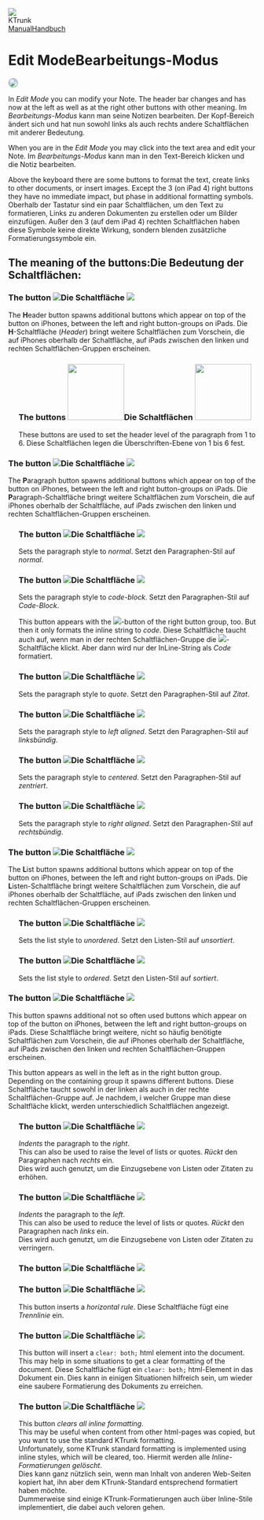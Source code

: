 
<div class="logoRow">
  <div class="logoColumn logoColumnLeft">
    <img src="./../logo120.png">
  </div>
  <div class="logoColumn logoColumnRight">
    <div class="vCentered">
      <div class="logoTitle">KTrunk</div>
      <div class="logoTitle"><a href="./../Manual.html"><span class="en">Manual</span><span class="de">Handbuch</span></a></div>
    </div>
  </div>
</div>

# <span class="en">Edit Mode</span><span class="de">Bearbeitungs-Modus</span>

<img src="EditMode.jpg" style="border: 2px solid #B0C4DE; border-radius: 10px;">

<span class="en">In <i>Edit Mode</i> you can modify your Note. The header bar changes and has now at the left as well as at the right other buttons with other meaning.</span>
<span class="de">Im <i>Bearbeitungs-Modus</i> kann man seine Notizen bearbeiten. Der Kopf-Bereich ändert sich und hat nun sowohl links als auch rechts andere Schaltflächen mit anderer Bedeutung.</span>

<span class="en">When you are in the <i>Edit Mode</i> you may click into the text area and edit your Note.</span>
<span class="de">Im <i>Bearbeitungs-Modus</i> kann man in den Text-Bereich klicken und die Notiz bearbeiten.</span>

<span class="en">Above the keyboard there are some buttons to format the text, create links to other documents, or insert images. Except the 3 (on iPad 4) right buttons they have no immediate impact, but phase in additional formatting symbols.</span>
<span class="de">Oberhalb der Tastatur sind ein paar Schaltflächen, um den Text zu formatieren, Links zu anderen Dokumenten zu erstellen oder um Bilder einzufügen. Außer den 3 (auf dem iPad 4) rechten Schaltflächen haben diese Symbole keine direkte Wirkung, sondern blenden zusätzliche Formatierungssymbole ein.</span>

<h2><span class="en">The meaning of the buttons:</span><span class="de">Die Bedeutung der Schaltflächen:</span></h2>

<h3><span class="en">The button <img src="buttons/headerButtons.jpg" class="inLine"></span><span class="de">Die Schaltfläche <img src="buttons/headerButtons.jpg" class="inLine"></span></h3>

<span class="en">The <b>H</b>eader button spawns additional buttons which appear on top of the button on iPhones, between the left and right button-groups on iPads.</span>
<span class="de">Die <b>H</b>-Schaltfläche (<i>Header</i>) bringt weitere Schaltflächen zum Vorschein, die auf iPhones oberhalb der Schaltfläche, auf iPads zwischen den linken und rechten Schaltflächen-Gruppen erscheinen.</span>

<div style="margin-left: 1.5em">
  <h3><span class="en">The buttons <img src="buttons/h1-h6.jpg" class="inLine" style="Width: 7em;"></span><span class="de">Die Schaltflächen <img src="buttons/h1-h6.jpg" class="inLine" style="Width: 7em;"></span></h3>

  <span class="en">These buttons are used to set the header level of the paragraph from 1 to 6.</span>
  <span class="de">Diese Schaltflächen legen die Überschriften-Ebene von 1 bis 6 fest.</span>
</div>

<h3><span class="en">The button <img src="buttons/paragraphButtons.jpg" class="inLine"></span><span class="de">Die Schaltfläche <img src="buttons/paragraphButtons.jpg" class="inLine"></span></h3>

<span class="en">The <b>P</b>aragraph button spawns additional buttons which appear on top of the button on iPhones, between the left and right button-groups on iPads.</span>
<span class="de">Die <b>P</b>aragraph-Schaltfläche bringt weitere Schaltflächen zum Vorschein, die auf iPhones oberhalb der Schaltfläche, auf iPads zwischen den linken und rechten Schaltflächen-Gruppen erscheinen.</span>

<div style="margin-left: 1.5em">
  <h3><span class="en">The button <img src="buttons/paragraph.jpg" class="inLine"></span><span class="de">Die Schaltfläche <img src="buttons/paragraph.jpg" class="inLine"></span></h3>

  <span class="en">Sets the paragraph style to <i>normal</i>.</span>
  <span class="de">Setzt den Paragraphen-Stil auf <i>normal</i>.</span>
  
  <h3><span class="en">The button <img src="buttons/code.jpg" class="inLine"></span><span class="de">Die Schaltfläche <img src="buttons/code.jpg" class="inLine"></span></h3>

  <span class="en">Sets the paragraph style to <i>code-block</i>.</span>
  <span class="de">Setzt den Paragraphen-Stil auf <i>Code-Block</i>.</span>
  
  <span class="en">This button appears with the <img src="buttons/hEllip.jpg" class="inLine">-button of the right button group, too. But then it only formats the inline string to <i>code</i>.</span>
  <span class="de">Diese Schaltfläche taucht auch auf, wenn man in der rechten Schaltflächen-Gruppe die <img src="buttons/hEllip.jpg" class="inLine">-Schaltfläche klickt. Aber dann wird nur der InLine-String als <i>Code</i> formatiert.</span>
  

  <h3><span class="en">The button <img src="buttons/quote.jpg" class="inLine"></span><span class="de">Die Schaltfläche <img src="buttons/quote.jpg" class="inLine"></span></h3>

  <span class="en">Sets the paragraph style to <i>quote</i>.</span>
  <span class="de">Setzt den Paragraphen-Stil auf <i>Zitat</i>.</span>

  <h3><span class="en">The button <img src="buttons/alignLeft.jpg" class="inLine"></span><span class="de">Die Schaltfläche <img src="buttons/alignLeft.jpg" class="inLine"></span></h3>

  <span class="en">Sets the paragraph style to <i>left aligned</i>.</span>
  <span class="de">Setzt den Paragraphen-Stil auf <i>linksbündig</i>.</span>

  <h3><span class="en">The button <img src="buttons/alignCentered.jpg" class="inLine"></span><span class="de">Die Schaltfläche <img src="buttons/alignCentered.jpg" class="inLine"></span></h3>

  <span class="en">Sets the paragraph style to <i>centered</i>.</span>
  <span class="de">Setzt den Paragraphen-Stil auf <i>zentriert</i>.</span>

  <h3><span class="en">The button <img src="buttons/alignRight.jpg" class="inLine"></span><span class="de">Die Schaltfläche <img src="buttons/alignRight.jpg" class="inLine"></span></h3>

  <span class="en">Sets the paragraph style to <i>right aligned</i>.</span>
  <span class="de">Setzt den Paragraphen-Stil auf <i>rechtsbündig</i>.</span>
</div>

<h3><span class="en">The button <img src="buttons/listButtons.jpg" class="inLine"></span><span class="de">Die Schaltfläche <img src="buttons/listButtons.jpg" class="inLine"></span></h3>

<span class="en">The <b>L</b>ist button spawns additional buttons which appear on top of the button on iPhones, between the left and right button-groups on iPads.</span>
<span class="de">Die <b>L</b>isten-Schaltfläche bringt weitere Schaltflächen zum Vorschein, die auf iPhones oberhalb der Schaltfläche, auf iPads zwischen den linken und rechten Schaltflächen-Gruppen erscheinen.</span>

<div style="margin-left: 1.5em">
  <h3><span class="en">The button <img src="buttons/ul.jpg" class="inLine"></span><span class="de">Die Schaltfläche <img src="buttons/ul.jpg" class="inLine"></span></h3>

  <span class="en">Sets the list style to <i>unordered</i>.</span>
  <span class="de">Setzt den Listen-Stil auf <i>unsortiert</i>.</span>
  
  <h3><span class="en">The button <img src="buttons/ol.jpg" class="inLine"></span><span class="de">Die Schaltfläche <img src="buttons/ol.jpg" class="inLine"></span></h3>

  <span class="en">Sets the list style to <i>ordered</i>.</span>
  <span class="de">Setzt den Listen-Stil auf <i>sortiert</i>.</span>
</div>

<h3><span class="en">The button <img src="buttons/hEllip.jpg" class="inLine"></span><span class="de">Die Schaltfläche <img src="buttons/hEllip.jpg" class="inLine"></span></h3>

<span class="en">This button spawns additional not so often used buttons which appear on top of the button on iPhones, between the left and right button-groups on iPads.</span>
<span class="de">Diese Schaltfläche bringt weitere, nicht so häufig benötigte Schaltflächen zum Vorschein, die auf iPhones oberhalb der Schaltfläche, auf iPads zwischen den linken und rechten Schaltflächen-Gruppen erscheinen.</span>

<span class="en">This button appears as well in the left as in the right button group. Depending on the containing group it spawns different buttons.</span>
<span class="de">Diese Schaltfläche taucht sowohl in der linken als auch in der rechte Schaltflächen-Gruppe auf. Je nachdem, i welcher Gruppe man diese Schaltfläche klickt, werden unterschiedlich Schaltflächen angezeigt.</span>

<div style="margin-left: 1.5em">
  <h3><span class="en">The button <img src="buttons/indentRight.jpg" class="inLine"></span><span class="de">Die Schaltfläche <img src="buttons/indentRight.jpg" class="inLine"></span></h3>

  <span class="en"><i>Indents</i> the paragraph to the <i>right</i>.<br>This can also be used to raise the level of lists or quotes.</span>
  <span class="de"><i>Rückt</i> den Paragraphen nach <i>rechts</i> ein.<br>Dies wird auch genutzt, um die Einzugsebene von Listen oder Zitaten zu erhöhen.</span>
  
  <h3><span class="en">The button <img src="buttons/indentLeft.jpg" class="inLine"></span><span class="de">Die Schaltfläche <img src="buttons/indentLeft.jpg" class="inLine"></span></h3>

  <span class="en"><i>Indents</i> the paragraph to the <i>left</i>.<br>This can also be used to reduce the level of lists or quotes.</span>
  <span class="de"><i>Rückt</i> den Paragraphen nach <i>links</i> ein.<br>Dies wird auch genutzt, um die Einzugsebene von Listen oder Zitaten zu verringern.</span>
  
  <h3><span class="en">The button <img src="buttons/table.jpg" class="inLine"></span><span class="de">Die Schaltfläche <img src="buttons/table.jpg" class="inLine"></span></h3>

  <h3><span class="en">The button <img src="buttons/hr.jpg" class="inLine"></span><span class="de">Die Schaltfläche <img src="buttons/hr.jpg" class="inLine"></span></h3>

  <span class="en">This button inserts a <i>horizontal rule</i>.</span>
  <span class="de">Diese Schaltfläche fügt eine <i>Trennlinie</i> ein.</span>

  <h3><span class="en">The button <img src="buttons/clearBoth.jpg" class="inLine"></span><span class="de">Die Schaltfläche <img src="buttons/clearBoth.jpg" class="inLine"></span></h3>

  <span class="en">This button will insert a <code>clear: both;</code> html element into the document. This may help in some situations to get a clear formatting of the document.</span>
  <span class="de">Diese Schaltfläche fügt ein <code>clear: both;</code> html-Element in das Dokument ein. Dies kann in einigen Situationen hilfreich sein, um wieder eine saubere Formatierung des Dokuments zu erreichen.</span>

  <h3><span class="en">The button <img src="buttons/clearStyles.jpg" class="inLine"></span><span class="de">Die Schaltfläche <img src="buttons/clearStyles.jpg" class="inLine"></span></h3>

  <span class="en">This button <i>clears all inline formatting</i>.<br>This may be useful when content from other html-pages was copied, but you want to use the standard KTrunk formatting.<br>Unfortunately, some KTrunk standard formatting is implemented using inline styles, which will be cleared, too.</span>
  <span class="de">Hiermit werden alle <i>Inline-Formatierungen gelöscht</i>.<br>Dies kann ganz nützlich sein, wenn man Inhalt von anderen Web-Seiten kopiert hat, ihn aber dem KTrunk-Standard entsprechend formatiert haben möchte.<br>Dummerweise sind einige KTrunk-Formatierungen auch über Inline-Stile implementiert, die dabei auch veloren gehen.</span>
</div>

<span class="en"></span>
<span class="de"></span>

<span class="en"></span>
<span class="de"></span>

<span class="en"></span>
<span class="de"></span>

<span class="en"></span>
<span class="de"></span>


<span class="en"></span>
<span class="de"></span>

